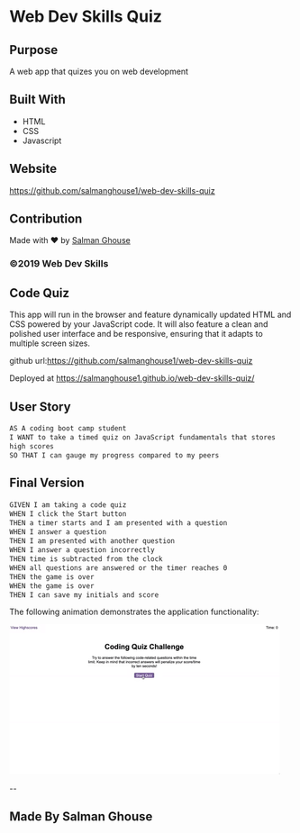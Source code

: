 # Web Dev Skills Quiz

## Purpose
A web app that quizes you on web development

## Built With
* HTML
* CSS
* Javascript

## Website
https://github.com/salmanghouse1/web-dev-skills-quiz

## Contribution
Made with ❤️ by [Salman Ghouse](http://www.salmanwebdeveloper.com)

### ©️2019 Web Dev Skills 

## Code Quiz

This app will run in the browser and feature dynamically updated HTML and CSS powered by your JavaScript code. It will also feature a clean and polished user interface and be responsive, ensuring that it adapts to multiple screen sizes.

github url:https://github.com/salmanghouse1/web-dev-skills-quiz

Deployed at https://salmanghouse1.github.io/web-dev-skills-quiz/

## User Story

```
AS A coding boot camp student
I WANT to take a timed quiz on JavaScript fundamentals that stores high scores
SO THAT I can gauge my progress compared to my peers
```

## Final Version

```
GIVEN I am taking a code quiz
WHEN I click the Start button
THEN a timer starts and I am presented with a question
WHEN I answer a question
THEN I am presented with another question
WHEN I answer a question incorrectly
THEN time is subtracted from the clock
WHEN all questions are answered or the timer reaches 0
THEN the game is over
WHEN the game is over
THEN I can save my initials and score
```

The following animation demonstrates the application functionality:

![Demonstration of the Coding Quiz Challenge.](./Assets/screenshot-demo.gif)


--

## Made By Salman Ghouse




 
